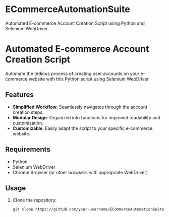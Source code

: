 # ECommerceAutomationSuite
Automated E-commerce Account Creation Script using Python and Selenium WebDriver

# Automated E-commerce Account Creation Script

Automate the tedious process of creating user accounts on your e-commerce website with this Python script using Selenium WebDriver.

## Features

- **Simplified Workflow**: Seamlessly navigates through the account creation steps.
- **Modular Design**: Organized into functions for improved readability and customization.
- **Customizable**: Easily adapt the script to your specific e-commerce website.

## Requirements

- Python
- Selenium WebDriver
- Chrome Browser (or other browsers with appropriate WebDriver)

## Usage

1. Clone the repository:

   ```bash
   git clone https://github.com/your-username/ECommerceAutomationSuite.git
